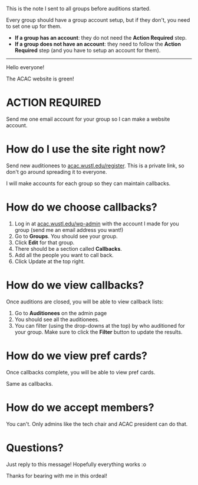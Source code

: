 This is the note I sent to all groups before auditions started.

Every group should have a group account setup, but if they don't, you need to set one up for them.

* **If a group has an account**: they do not need the **Action Required** step.
* **If a group does not have an account**: they need to follow the **Action Required** step (and you have to setup an account for them).

---

Hello everyone!

The ACAC website is green!

# ACTION REQUIRED

Send me one email account for your group so I can make a website account.

# How do I use the site right now?

Send new auditionees to [acac.wustl.edu/register](acac.wustl.edu/register). This is a private link, so don't go around spreading it to everyone.

I will make accounts for each group so they can maintain callbacks.

# How do we choose callbacks?

1. Log in at [acac.wustl.edu/wp-admin](acac.wustl.edu/wp-admin) with the account I made for you group (send me an email address you want!)
2. Go to **Groups**. You should see your group.
3. Click **Edit** for that group.
4. There should be a section called **Callbacks**.
5. Add all the people you want to call back.
6. Click Update at the top right.

# How do we view callbacks?

Once auditions are closed, you will be able to view callback lists:

1. Go to **Auditionees** on the admin page
2. You should see all the auditionees.
3. You can filter (using the drop-downs at the top) by who auditioned for your group. Make sure to click the **Filter** button to update the results.

# How do we view pref cards?

Once callbacks complete, you will be able to view pref cards.

Same as callbacks.

# How do we accept members?

You can't. Only admins like the tech chair and ACAC president can do that.

# Questions?

Just reply to this message! Hopefully everything works :o

Thanks for bearing with me in this ordeal!